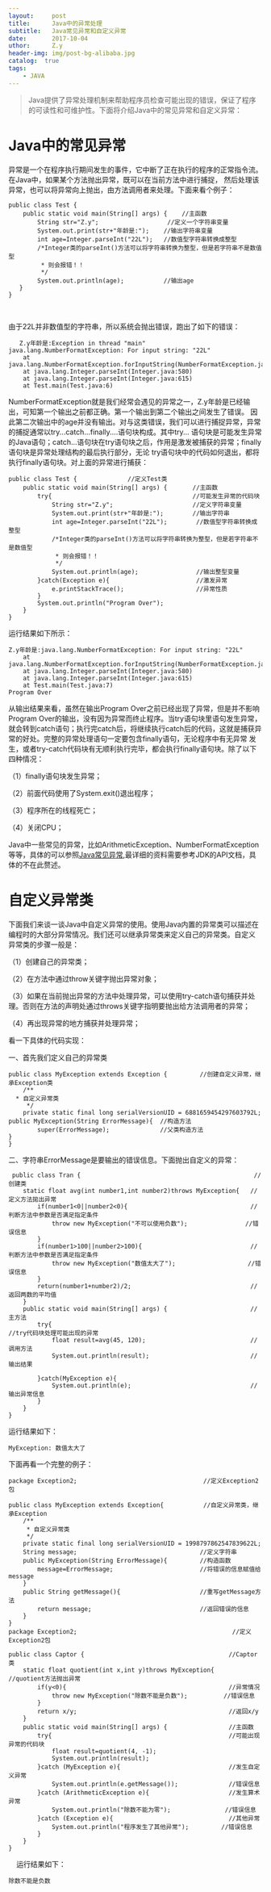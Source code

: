 ```yaml
--- 
layout:     post 
title:      Java中的异常处理 
subtitle:   Java常见异常和自定义异常 
date:       2017-10-04 
uthor:      Z.y 
header-img: img/post-bg-alibaba.jpg
catalog:  true
tags: 
    - JAVA
---
```




>Java提供了异常处理机制来帮助程序员检查可能出现的错误，保证了程序的可读性和可维护性。下面将介绍Java中的常见异常和自定义异常：


# Java中的常见异常
异常是一个在程序执行期间发生的事件，它中断了正在执行的程序的正常指令流。在Java中，如果某个方法抛出异常，既可以在当前方法中进行捕捉，
然后处理该异常，也可以将异常向上抛出，由方法调用者来处理。下面来看个例子：

    public class Test {
	    public static void main(String[] args) {    //主函数
		    String str="Z.y";                   //定义一个字符串变量
		    System.out.print(str+"年龄是:");    //输出字符串变量
		    int age=Integer.parseInt("22L");   //数值型字符串转换成整型
		    /*Integer类的parseInt()方法可以将字符串转换为整型，但是若字符串不是数值型
		     * 则会报错！！
		     */
		    System.out.println(age);           //输出age
	   }
    }
   
   
   
   由于22L并非数值型的字符串，所以系统会抛出错误，跑出了如下的错误：

       Z.y年龄是:Exception in thread "main" java.lang.NumberFormatException: For input string: "22L"
	    at java.lang.NumberFormatException.forInputString(NumberFormatException.java:65)
	    at java.lang.Integer.parseInt(Integer.java:580)
	    at java.lang.Integer.parseInt(Integer.java:615)
	    at Test.main(Test.java:6)

NumberFormatException就是我们经常会遇见的异常之一，Z.y年龄是已经输出，可知第一个输出之前都正确。第一个输出到第二个输出之间发生了错误。
因此第二次输出中的age并没有输出。对与这类错误，我们可以进行捕捉异常，异常的捕捉通常以try...catch...finally....语句块构成。其中try...
语句块是可能发生异常的Java语句；catch...语句块在try语句块之后，作用是激发被捕获的异常；finally语句块是异常处理结构的最后执行部分，无论
try语句块中的代码如何退出，都将执行finally语句块。对上面的异常进行捕获：

    public class Test {              //定义Test类
	    public static void main(String[] args) {       //主函数
		    try{                                       //可能发生异常的代码块
			    String str="Z.y";                      //定义字符串变量
			    System.out.print(str+"年龄是:");        //输出字符串
			    int age=Integer.parseInt("22L");        //数值型字符串转换成整型
			    /*Integer类的parseInt()方法可以将字符串转换为整型，但是若字符串不是数值型
			     * 则会报错！！
			     */
			    System.out.println(age);                //输出整型变量
		    }catch(Exception e){                        //激发异常
			    e.printStackTrace();                    //异常性质
		    }
		    System.out.println("Program Over");
	    }
    }

    
运行结果如下所示：

    Z.y年龄是:java.lang.NumberFormatException: For input string: "22L"
	    at java.lang.NumberFormatException.forInputString(NumberFormatException.java:65)
	    at java.lang.Integer.parseInt(Integer.java:580)
	    at java.lang.Integer.parseInt(Integer.java:615)
	    at Test.main(Test.java:7)
    Program Over
 
 
从输出结果来看，虽然在输出Program Over之前已经出现了异常，但是并不影响Program Over的输出，没有因为异常而终止程序。当try语句块里语句发生异常，
就会转到catch语句；执行完catch后，将继续执行catch后的代码，这就是捕获异常的好处。完整的异常处理语句一定要包含finally语句，无论程序中有无异常
发生，或者try-catch代码块有无顺利执行完毕，都会执行finally语句块。除了以下四种情况：  

（1）finally语句块发生异常；   

（2）前面代码使用了System.exit()退出程序；  

（3）程序所在的线程死亡；  

（4）关闭CPU；  

Java中一些常见的异常，比如ArithmeticException、NumberFormatException等等，具体的可以参照[Java常见异常](http://www.importnew.com/16725.html),最详细的资料需要参考JDK的API文档，具体的不在此赘述。

# 自定义异常类
下面我们来谈一谈Java中自定义异常的使用。使用Java内置的异常类可以描述在编程时的大部分异常情况。我们还可以继承异常类来定义自己的异常类。自定义
异常类的步骤一般是：  

（1）创建自己的异常类；  

（2）在方法中通过throw关键字抛出异常对象；  

（3）如果在当前抛出异常的方法中处理异常，可以使用try-catch语句捕获并处理。否则在方法的声明处通过throws关键字指明要抛出给方法调用者的异常；  

（4）再出现异常的地方捕获并处理异常；  

看一下具体的代码实现：  


一、首先我们定义自己的异常类

    public class MyException extends Exception {         //创建自定义异常，继承Exception类
    	/**
   	  * 自定义异常类
    	 */
    	private static final long serialVersionUID = 6881659454297603792L;
	public MyException(String ErrorMessage){  //构造方法
		    super(ErrorMessage);              //父类构造方法
	}
    }

二、字符串ErrorMessage是要输出的错误信息。下面抛出自定义的异常：

     public class Tran {                                                //创建类
	    static float avg(int number1,int number2)throws MyException{   //定义方法拋出异常
		    if(number1<0||number2<0){                                  //判断方法中参数是否满足指定条件
			    throw new MyException("不可以使用负数");                //错误信息
		    }
		    if(number1>100||number2>100){                              //判断方法中参数是否满足指定条件
			    throw new MyException("数值太大了");                    //错误信息
		    }
		    return(number1+number2)/2;                                 //返回两数的平均值
	    }
	    public static void main(String[] args) {                       //主方法
		    try{                                                       //try代码块处理可能出现的异常
			    float result=avg(45, 120);                             //调用方法
			    System.out.println(result);                            //输出结果
					
		    }catch(MyException e){                         
			    System.out.println(e);                                 //输出异常信息
		    }
	    }
    }

运行结果如下：

    MyException: 数值太大了

下面再看一个完整的例子：

    package Exception2;                                   //定义Exception2包

    public class MyException extends Exception{           //自定义异常类，继承Exception
	    /**
	     * 自定义异常类
	     */
	    private static final long serialVersionUID = 1998797862547839622L;
	    String message;                                  //定义字符串
	    public MyException(String ErrorMessage){         //构造函数
	 	    message=ErrorMessage;                        //将错误的信息赋值给message
	    } 
	    public String getMessage(){                      //重写getMessage方法
		    return message;                              //返回错误的信息
	    }
    }
    package Exception2;                                           //定义Exception2包

    public class Captor {                                        //Captor类
	    static float quotient(int x,int y)throws MyException{    //quotient方法抛出异常
		    if(y<0){                                             //异常情况
			    throw new MyException("除数不能是负数");          //错误信息
		    }
		    return x/y;                                          //返回x/y
	    }
	    public static void main(String[] args) {                 //主函数
		    try{                                                 //可能出现异常的代码块
			    float result=quotient(4, -1); 
			    System.out.println(result);
		    }catch (MyException e){                              //发生自定义异常
			    System.out.println(e.getMessage());              //错误信息
		    }catch (ArithmeticException e){                      //发生算术异常
			    System.out.println("除数不能为零");               //错误信息
		    }catch (Exception e){                                //其他异常
			    System.out.println("程序发生了其他异常");         //错误信息
		    }
	    }
    }

    
运行结果如下：

    除数不能是负数




